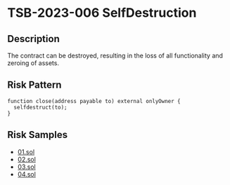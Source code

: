 
# TSB-2023-006 SelfDestruction
## Description

The contract can be destroyed, resulting in the loss of all functionality and zeroing of assets.

## Risk Pattern

```solidity
function close(address payable to) external onlyOwner { 
  selfdestruct(to); 
}
```

## Risk Samples
 
- [01.sol](https://github.com/cryptousersecurity/token-security-benchmark/blob/main/src/TSB-2023-006/samples/01.sol) 
- [02.sol](https://github.com/cryptousersecurity/token-security-benchmark/blob/main/src/TSB-2023-006/samples/02.sol) 
- [03.sol](https://github.com/cryptousersecurity/token-security-benchmark/blob/main/src/TSB-2023-006/samples/03.sol) 
- [04.sol](https://github.com/cryptousersecurity/token-security-benchmark/blob/main/src/TSB-2023-006/samples/04.sol)
